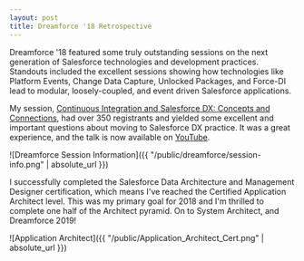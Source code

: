```yaml
---
layout: post
title: Dreamforce '18 Retrospective
---
```


Dreamforce '18 featured some truly outstanding sessions on the next generation of Salesforce technologies and development practices. Standouts included the excellent sessions showing how technologies like Platform Events, Change Data Capture, Unlocked Packages, and Force-DI lead to modular, loosely-coupled, and event driven Salesforce applications.

My session, [Continuous Integration and Salesforce DX: Concepts and Connections](https://success.salesforce.com/sessions?eventId=a1Q3A00001XoCSUUA3#/session/a2q3A000001WVMwQAO), had over 350 registrants and yielded some excellent and important questions about moving to Salesforce DX practice. It was a great experience, and the talk is now available on [YouTube](https://www.youtube.com/watch?v=8obwIwvzmMw).

![Dreamforce Session Information]({{ "/public/dreamforce/session-info.png" | absolute_url }})

I successfully completed the Salesforce Data Architecture and Management Designer certification, which means I've reached the Certified Application Architect level. This was my primary goal for 2018 and I'm thrilled to complete one half of the Architect pyramid. On to System Architect, and Dreamforce 2019!

![Application Architect]({{ "/public/Application_Architect_Cert.png" | absolute_url }})